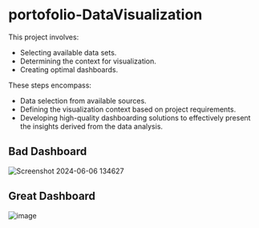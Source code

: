 # portofolio-DataVisualization
This project involves:
- Selecting available data sets.
- Determining the context for visualization.
- Creating optimal dashboards.

These steps encompass:
- Data selection from available sources.
- Defining the visualization context based on project requirements.
- Developing high-quality dashboarding solutions to effectively present the insights derived from the data analysis.

## Bad Dashboard
![Screenshot 2024-06-06 134627](https://github.com/rethaaspy/portofolio-DataVisualization/assets/132975478/b66bedbc-a0f4-46b6-9000-728951e2f220)


## Great Dashboard
![image](https://github.com/rethaaspy/portofolio-DataVisualization/assets/132975478/8979972a-39a8-4601-b371-26b14cac4001)
